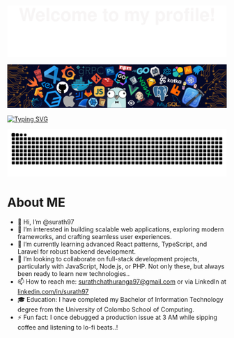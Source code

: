 ![](assets/Bottom_up.svg)

<!--   my-header-img -->
![](./src/header_.png)

<!--   my-ticker -->    
[![Typing SVG](https://readme-typing-svg.herokuapp.com?font=Fira+Code&pause=801&center=true&vCenter=true&width=600&lines=Hi+there+%F0%9F%91%8B%2C+I'm+Surath+Chathuranga+;Welcome+to+my+profile;Over+2+years+of+programming+experience;Always+learning+new+things;Full-stack+developer;But+front-end+enthusiast;Love+Coffee+%E2%98%95)](https://git.io/typing-svg)

<!-- snake game -->
![snake gif](https://github.com/surath97/surath97/blob/output/github-snake-dark.svg)


# About ME

- 👋 Hi, I’m @surath97
- 👀 I’m interested in building scalable web applications, exploring modern frameworks, and crafting seamless user experiences.
- 🌱 I’m currently learning advanced React patterns, TypeScript, and Laravel for robust backend development.
- 💞️ I’m looking to collaborate on full-stack development projects, particularly with JavaScript, Node.js, or PHP. Not only these, but always been ready to learn new technologies..
- 📫 How to reach me: surathchathuranga97@gmail.com or via LinkedIn at [linkedin.com/in/surath97](https://www.linkedin.com/in/surath97/)
- 🎓 Education: I have completed my Bachelor of Information Technology degree from the University of Colombo School of Computing.
- ⚡ Fun fact: I once debugged a production issue at 3 AM while sipping coffee and listening to lo-fi beats..!

<!---
surath97/surath97 is a ✨ special ✨ repository because its `README.md` (this file) appears on your GitHub profile.
You can click the Preview link to take a look at your changes.
--->
